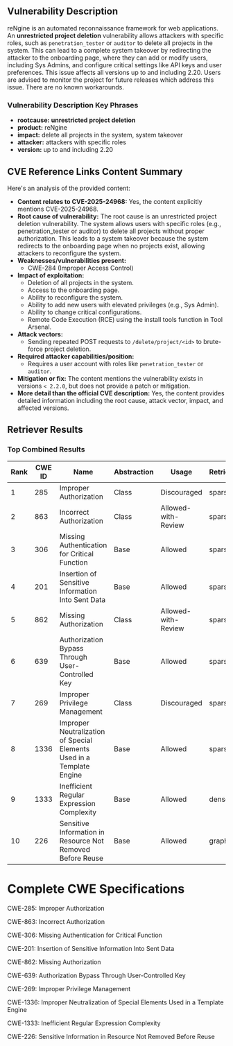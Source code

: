 ## Vulnerability Description
reNgine is an automated reconnaissance framework for web applications. An **unrestricted project deletion** vulnerability allows attackers with specific roles, such as `penetration_tester` or `auditor` to delete all projects in the system. This can lead to a complete system takeover by redirecting the attacker to the onboarding page, where they can add or modify users, including Sys Admins, and configure critical settings like API keys and user preferences. This issue affects all versions up to and including 2.20. Users are advised to monitor the project for future releases which address this issue. There are no known workarounds.

### Vulnerability Description Key Phrases
- **rootcause:** **unrestricted project deletion**
- **product:** reNgine
- **impact:** delete all projects in the system, system takeover
- **attacker:** attackers with specific roles
- **version:** up to and including 2.20

## CVE Reference Links Content Summary
Here's an analysis of the provided content:

*   **Content relates to CVE-2025-24968:** Yes, the content explicitly mentions CVE-2025-24968.
*   **Root cause of vulnerability:** The root cause is an unrestricted project deletion vulnerability. The system allows users with specific roles (e.g., penetration\_tester or auditor) to delete all projects without proper authorization. This leads to a system takeover because the system redirects to the onboarding page when no projects exist, allowing attackers to reconfigure the system.
*   **Weaknesses/vulnerabilities present:**
    *   CWE-284 (Improper Access Control)
*   **Impact of exploitation:**
    *   Deletion of all projects in the system.
    *   Access to the onboarding page.
    *   Ability to reconfigure the system.
    *   Ability to add new users with elevated privileges (e.g., Sys Admin).
    *   Ability to change critical configurations.
    *   Remote Code Execution (RCE) using the install tools function in Tool Arsenal.
*   **Attack vectors:**
    *   Sending repeated POST requests to `/delete/project/<id>` to brute-force project deletion.
*   **Required attacker capabilities/position:**
    *   Requires a user account with roles like `penetration_tester` or `auditor`.
*   **Mitigation or fix:** The content mentions the vulnerability exists in versions `< 2.2.0`, but does not provide a patch or mitigation.
*   **More detail than the official CVE description:** Yes, the content provides detailed information including the root cause, attack vector, impact, and affected versions.

## Retriever Results

### Top Combined Results

| Rank | CWE ID | Name | Abstraction | Usage  | Retrievers | Individual Scores |
|------|--------|------|-------------|-------|------------|-------------------|
| 1 | 285 | Improper Authorization | Class | Discouraged | sparse | 0.541 |
| 2 | 863 | Incorrect Authorization | Class | Allowed-with-Review | sparse | 0.532 |
| 3 | 306 | Missing Authentication for Critical Function | Base | Allowed | sparse | 0.513 |
| 4 | 201 | Insertion of Sensitive Information Into Sent Data | Base | Allowed | sparse | 0.513 |
| 5 | 862 | Missing Authorization | Class | Allowed-with-Review | sparse | 0.510 |
| 6 | 639 | Authorization Bypass Through User-Controlled Key | Base | Allowed | sparse | 0.509 |
| 7 | 269 | Improper Privilege Management | Class | Discouraged | sparse | 0.502 |
| 8 | 1336 | Improper Neutralization of Special Elements Used in a Template Engine | Base | Allowed | sparse | 0.497 |
| 9 | 1333 | Inefficient Regular Expression Complexity | Base | Allowed | dense | 0.512 |
| 10 | 226 | Sensitive Information in Resource Not Removed Before Reuse | Base | Allowed | graph | 0.002 |



# Complete CWE Specifications

CWE-285: Improper Authorization

CWE-863: Incorrect Authorization

CWE-306: Missing Authentication for Critical Function

CWE-201: Insertion of Sensitive Information Into Sent Data

CWE-862: Missing Authorization

CWE-639: Authorization Bypass Through User-Controlled Key

CWE-269: Improper Privilege Management

CWE-1336: Improper Neutralization of Special Elements Used in a Template Engine

CWE-1333: Inefficient Regular Expression Complexity

CWE-226: Sensitive Information in Resource Not Removed Before Reuse